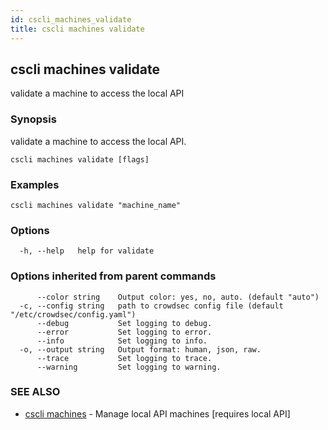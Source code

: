 ```yaml
---
id: cscli_machines_validate
title: cscli machines validate
---
```

## cscli machines validate

validate a machine to access the local API

### Synopsis

validate a machine to access the local API.

```
cscli machines validate [flags]
```

### Examples

```
cscli machines validate "machine_name"
```

### Options

```
  -h, --help   help for validate
```

### Options inherited from parent commands

```
      --color string    Output color: yes, no, auto. (default "auto")
  -c, --config string   path to crowdsec config file (default "/etc/crowdsec/config.yaml")
      --debug           Set logging to debug.
      --error           Set logging to error.
      --info            Set logging to info.
  -o, --output string   Output format: human, json, raw.
      --trace           Set logging to trace.
      --warning         Set logging to warning.
```

### SEE ALSO

* [cscli machines](/cscli/cscli_machines.md)	 - Manage local API machines [requires local API]

